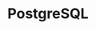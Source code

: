 ---
title: "PostgreSQL"
level: 3
category: "runtime-software"
tags:
  - "web-dev"
  - "databases"
---